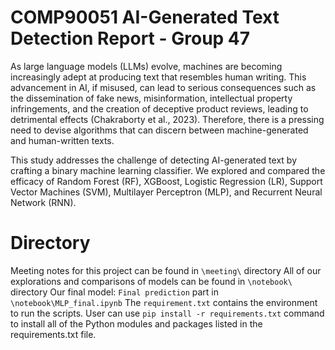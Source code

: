 # COMP90051 AI-Generated Text Detection Report - Group 47

As large language models (LLMs) evolve, machines are becoming increasingly adept at producing text that resembles human writing. This advancement in AI, if misused, can lead to serious consequences such as the dissemination of fake news, misinformation, intellectual property infringements, and the creation of deceptive product reviews, leading to detrimental effects (Chakraborty et al., 2023). Therefore, there is a pressing need to devise algorithms that can discern between machine-generated and human-written texts.

This study addresses the challenge of detecting AI-generated text by crafting a binary machine learning classifier. We explored and compared the efficacy of Random Forest (RF), XGBoost, Logistic Regression (LR), Support Vector Machines (SVM), Multilayer Perceptron (MLP), and Recurrent Neural Network (RNN).

# Directory
Meeting notes for this project can be found in `\meeting\` directory
All of our explorations and comparisons of models can be found in `\notebook\` directory
Our final model: `Final prediction` part in `\notebook\MLP_final.ipynb`
The `requirement.txt` contains the environment to run the scripts. User can use `pip install -r requirements.txt` command to install all of the Python modules and packages listed in the requirements.txt file.
